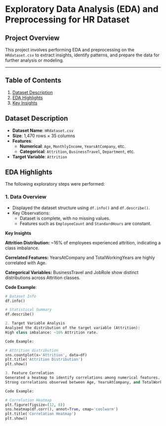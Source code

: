 # Exploratory Data Analysis (EDA) and Preprocessing for HR Dataset

## Project Overview
This project involves performing EDA and preprocessing on the `HRdataset.csv` to extract insights, identify patterns, and prepare the data for further analysis or modeling.

---

## Table of Contents
1. [Dataset Description](#dataset-description)
2. [EDA Highlights](#eda-highlights)
3. [Key Insights](#key-insights)

## Dataset Description
- **Dataset Name**: `HRdataset.csv`
- **Size**: 1,470 rows × 35 columns
- **Features**:
  - **Numerical**: `Age`, `MonthlyIncome`, `YearsAtCompany`, etc.
  - **Categorical**: `Attrition`, `BusinessTravel`, `Department`, etc.
- **Target Variable**: `Attrition`

## EDA Highlights
The following exploratory steps were performed:

### 1. **Data Overview**
- Displayed the dataset structure using `df.info()` and `df.describe()`.
- Key Observations:
  - Dataset is complete, with no missing values.
  - Features such as `EmployeeCount` and `StandardHours` are constant.

**Key Insights**

**Attrition Distribution:**
~16% of employees experienced attrition, indicating a class imbalance.

**Correlated Features:**
YearsAtCompany and TotalWorkingYears are highly correlated with Age.

**Categorical Variables:**
BusinessTravel and JobRole show distinct distributions across Attrition classes.

**Code Example**:
```python
# Dataset Info
df.info()

# Statistical Summary
df.describe()

2. Target Variable Analysis
Analyzed the distribution of the target variable (Attrition):
High class imbalance: ~16% Attrition rate.

Code Example:

# Attrition distribution
sns.countplot(x='Attrition', data=df)
plt.title('Attrition Distribution')
plt.show()

3. Feature Correlation
Generated a heatmap to identify correlations among numerical features.
Strong correlations observed between Age, YearsAtCompany, and TotalWorkingYears.

Code Example:

# Correlation Heatmap
plt.figure(figsize=(12, 8))
sns.heatmap(df.corr(), annot=True, cmap='coolwarm')
plt.title('Correlation Heatmap')
plt.show()
